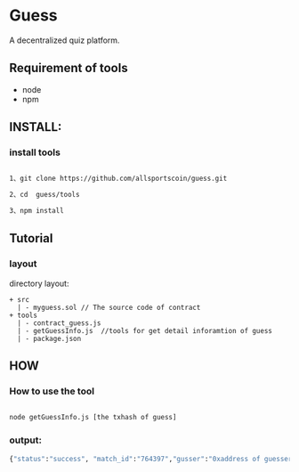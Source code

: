# Guess

A decentralized quiz platform.

## Requirement of tools

- node
- npm

## INSTALL:
### install tools
```bash

1、git clone https://github.com/allsportscoin/guess.git

2、cd  guess/tools

3、npm install
```

## Tutorial

### layout
directory layout:

```
+ src 
  | - myguess.sol // The source code of contract
+ tools
  | - contract_guess.js
  | - getGuessInfo.js  //tools for get detail inforamtion of guess
  | - package.json  
```
## HOW
### How to use the tool
```bash

node getGuessInfo.js [the txhash of guess]
```
### output:

```bash
{"status":"success", "match_id":"764397","gusser":"0xaddress of guesser","result":"1","value":"100"}
```
